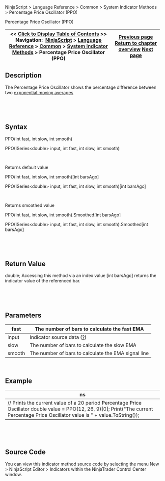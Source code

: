 ﻿


NinjaScript \> Language Reference \> Common \> System Indicator Methods \> Percentage Price Oscillator (PPO)






















Percentage Price Oscillator (PPO)







| \<\< [Click to Display Table of Contents](percentage_price_oscillator_pp.md) \>\> **Navigation:**     [NinjaScript](ninjascript.md) \> [Language Reference](language_reference_wip.md) \> [Common](common.md) \> [System Indicator Methods](indicators.md) \> Percentage Price Oscillator (PPO) | [Previous page](parabolic_sar.md) [Return to chapter overview](indicators.md) [Next page](pivots.md) |
| --- | --- |











## Description


The Percentage Price Oscillator shows the percentage difference between two [exponential moving averages](moving_average_-_exponential_e.md). 


 


 


## Syntax


PPO(int fast, int slow, int smooth)  

PPO(ISeries\<double\> input, int fast, int slow, int smooth)


 


Returns default value  

PPO(int fast, int slow, int smooth)\[int barsAgo]  

PPO(ISeries\<double\> input, int fast, int slow, int smooth)\[int barsAgo]


 


Returns smoothed value  

PPO(int fast, int slow, int smooth).Smoothed\[int barsAgo]  

PPO(ISeries\<double\> input, int fast, int slow, int smooth).Smoothed\[int barsAgo]


 


 


## Return Value


double; Accessing this method via an index value \[int barsAgo] returns the indicator value of the referenced bar.


 


 


## Parameters




| fast | The number of bars to calculate the fast EMA |
| --- | --- |
| input | Indicator source data ([?](valid_input_data_for_indicator.md)) |
| slow | The number of bars to calculate the slow EMA |
| smooth | The number of bars to calculate the EMA signal line |



 


## 


## Example




| ns |
| --- |
| // Prints the current value of a 20 period Percentage Price Oscillator double value \= PPO(12, 26, 9)\[0]; Print("The current Percentage Price Oscillator value is " \+ value.ToString()); |



 


 


## Source Code


You can view this indicator method source code by selecting the menu New \> NinjaScript Editor \> Indicators within the NinjaTrader Control Center window.








